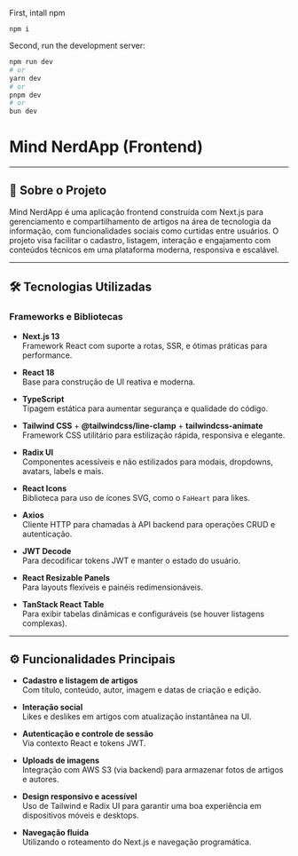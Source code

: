First, intall npm

```
npm i
```

Second, run the development server:

```bash
npm run dev
# or
yarn dev
# or
pnpm dev
# or
bun dev
```

# Mind NerdApp (Frontend)

---

## 🚀 Sobre o Projeto

Mind NerdApp é uma aplicação frontend construída com Next.js para gerenciamento e compartilhamento de artigos na área de tecnologia da informação, com funcionalidades sociais como curtidas entre usuários. O projeto visa facilitar o cadastro, listagem, interação e engajamento com conteúdos técnicos em uma plataforma moderna, responsiva e escalável.

---

## 🛠 Tecnologias Utilizadas

### Frameworks e Bibliotecas

- **Next.js 13**  
  Framework React com suporte a rotas, SSR, e ótimas práticas para performance.

- **React 18**  
  Base para construção de UI reativa e moderna.

- **TypeScript**  
  Tipagem estática para aumentar segurança e qualidade do código.

- **Tailwind CSS** + **@tailwindcss/line-clamp** + **tailwindcss-animate**  
  Framework CSS utilitário para estilização rápida, responsiva e elegante.

- **Radix UI**  
  Componentes acessíveis e não estilizados para modais, dropdowns, avatars, labels e mais.

- **React Icons**  
  Biblioteca para uso de ícones SVG, como o `FaHeart` para likes.

- **Axios**  
  Cliente HTTP para chamadas à API backend para operações CRUD e autenticação.

- **JWT Decode**  
  Para decodificar tokens JWT e manter o estado do usuário.

- **React Resizable Panels**  
  Para layouts flexíveis e painéis redimensionáveis.

- **TanStack React Table**  
  Para exibir tabelas dinâmicas e configuráveis (se houver listagens complexas).

---

## ⚙️ Funcionalidades Principais

- **Cadastro e listagem de artigos**  
  Com título, conteúdo, autor, imagem e datas de criação e edição.

- **Interação social**  
  Likes e deslikes em artigos com atualização instantânea na UI.

- **Autenticação e controle de sessão**  
  Via contexto React e tokens JWT.

- **Uploads de imagens**  
  Integração com AWS S3 (via backend) para armazenar fotos de artigos e autores.

- **Design responsivo e acessível**  
  Uso de Tailwind e Radix UI para garantir uma boa experiência em dispositivos móveis e desktops.

- **Navegação fluida**  
  Utilizando o roteamento do Next.js e navegação programática.
